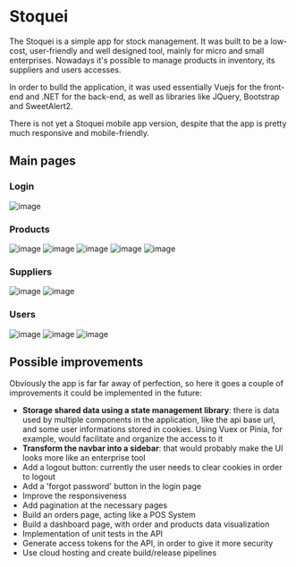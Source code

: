 # Stoquei
The Stoquei is a simple app for stock management. It was built to be a low-cost, user-friendly and well designed tool, mainly for micro and small enterprises. Nowadays it's possible to manage products in inventory, its suppliers and users accesses.

In order to bulld the application, it was used essentially Vuejs for the front-end and .NET for the back-end, as well as libraries like JQuery, Bootstrap and SweetAlert2.

There is not yet a Stoquei mobile app version, despite that the app is pretty much responsive and mobile-friendly.

## Main pages

### Login
![image](https://user-images.githubusercontent.com/81171856/219528081-60ae4698-ab92-4f8a-946a-f019532b2b1b.png)

### Products
![image](https://user-images.githubusercontent.com/81171856/219528859-e66af8e4-1a8d-49d5-a4d8-67fe6c834791.png)
![image](https://user-images.githubusercontent.com/81171856/219529488-76c5ac55-ca27-4993-9822-81673c556a52.png)
![image](https://user-images.githubusercontent.com/81171856/219529075-36608ed7-a211-480e-a038-7f6be85a2ec9.png)
![image](https://user-images.githubusercontent.com/81171856/219529572-3b16e98a-6984-4874-a3d4-2191c09edc2f.png)
![image](https://user-images.githubusercontent.com/81171856/219531423-324ab495-e54c-4f38-961c-92dc3a2b5b3e.png)


### Suppliers
![image](https://user-images.githubusercontent.com/81171856/219529204-1e903717-baf1-45ad-b3a3-a38a8787d110.png)
![image](https://user-images.githubusercontent.com/81171856/219530426-da711fab-68aa-4b1c-9f1e-d693debc495a.png)


### Users
![image](https://user-images.githubusercontent.com/81171856/219530196-1d7c6703-b663-4232-be04-b2d5b7e58d39.png)
![image](https://user-images.githubusercontent.com/81171856/219530164-10da290d-3171-4210-8acf-49b7d6b30235.png)
![image](https://user-images.githubusercontent.com/81171856/219530387-75c3204f-7225-4f58-b409-9a620269c69d.png)


## Possible improvements
Obviously the app is far far away of perfection, so here it goes a couple of improvements it could be implemented in the future:
- __Storage shared data using a state management library__: there is data used by multiple components in the application, like the api base url, and some user informations stored in cookies. Using Vuex or Pinia, for example, would facilitate and organize the access to it
- __Transform the navbar into a sidebar__: that would probably make the UI looks more like an enterprise tool
- Add a logout button: currently the user needs to clear cookies in order to logout
- Add a 'forgot password' button in the login page
- Improve the responsiveness
- Add pagination at the necessary pages
- Build an orders page, acting like a POS System
- Build a dashboard page, with order and products data visualization
- Implementation of unit tests in the API
- Generate access tokens for the API, in order to give it more security
- Use cloud hosting and create build/release pipelines
